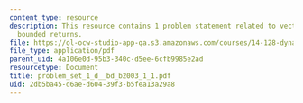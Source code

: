 ```yaml
---
content_type: resource
description: This resource contains 1 problem statement related to vector spaces and
  bounded returns.
file: https://ol-ocw-studio-app-qa.s3.amazonaws.com/courses/14-128-dynamic-optimization-economic-applications-recursive-methods-spring-2003/2db5ba45d6aed60439f3b5fea13a29a8_problem_set_1_d__bd_b2003_1_1.pdf
file_type: application/pdf
parent_uid: 4a106e0d-95b3-340c-d5ee-6cfb9985e2ad
resourcetype: Document
title: problem_set_1_d__bd_b2003_1_1.pdf
uid: 2db5ba45-d6ae-d604-39f3-b5fea13a29a8
---
```

